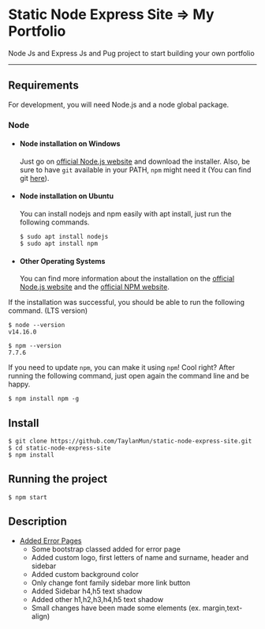 # Static Node Express Site => My Portfolio

Node Js and Express Js and Pug project to start building your own 
portfolio

---
## Requirements

For development, you will need Node.js and a node global package.

### Node
- #### Node installation on Windows

  Just go on [official Node.js website](https://nodejs.org/) and download the installer.
Also, be sure to have `git` available in your PATH, `npm` might need it (You can find git [here](https://git-scm.com/)).

- #### Node installation on Ubuntu

  You can install nodejs and npm easily with apt install, just run the following commands.

      $ sudo apt install nodejs
      $ sudo apt install npm

- #### Other Operating Systems
  You can find more information about the installation on the [official Node.js website](https://nodejs.org/) and the [official NPM website](https://npmjs.org/).

If the installation was successful, you should be able to run the following command. (LTS version)

    $ node --version
    v14.16.0

    $ npm --version
    7.7.6

If you need to update `npm`, you can make it using `npm`! Cool right? After running the following command, just open again the command line and be happy.

    $ npm install npm -g

    
## Install

    $ git clone https://github.com/TaylanMun/static-node-express-site.git
    $ cd static-node-express-site
    $ npm install

## Running the project

    $ npm start

## Description
- [Added Error Pages](https://nodejs.org/https://codepen.io/Navedkhan012/pen/vrWQMY/)
    - Some bootstrap classed added for error page
    - Added custom logo, first letters of name and surname, header and sidebar
    - Added custom background color
    - Only change font family sidebar more link button 
    - Added Sidebar h4,h5 text shadow
    - Added other h1,h2,h3,h4,h5 text shadow
    - Small changes have been made some elements (ex. margin,text-align)